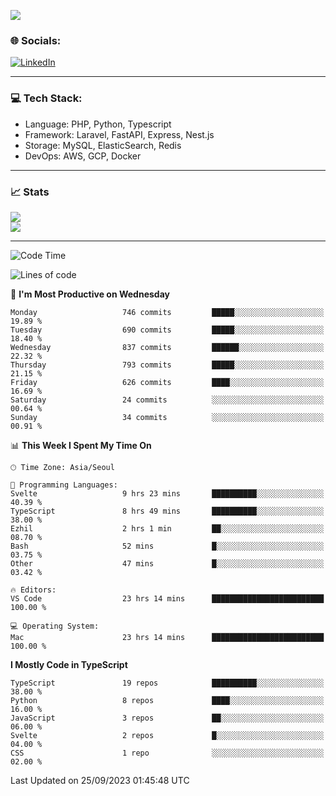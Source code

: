 <!--[![](https://visitcount.itsvg.in/api?id=jin-wk&icon=7&color=12)](https://visitcount.itsvg.in)-->
<!--[![Hits](https://hits.seeyoufarm.com/api/count/incr/badge.svg?url=https%3A%2F%2Fgithub.com%2Fjin-wk&count_bg=%235F625C&title_bg=%23555555&icon=github.svg&icon_color=%23E7E7E7&title=Hits&edge_flat=false)](https://hits.seeyoufarm.com)-->
![](https://komarev.com/ghpvc/?username=jin-wk&color=lightgrey&style=for-the-badge)

### 🌐 Socials:
[![LinkedIn](https://img.shields.io/badge/LinkedIn-%230077B5.svg?logo=linkedin&logoColor=white)](https://linkedin.com/in/jinwook-lee-242625241) 

---

### 💻 Tech Stack:
  - Language: PHP, Python, Typescript
  - Framework: Laravel, FastAPI, Express, Nest.js
  - Storage: MySQL, ElasticSearch, Redis
  - DevOps: AWS, GCP, Docker

---

### 📈 Stats
![](https://github-readme-stats.vercel.app/api?username=jin-wk&theme=dark&hide_border=true&include_all_commits=true&count_private=true)<br/>
![](https://github-readme-streak-stats.herokuapp.com/?user=jin-wk&theme=dark&hide_border=true)<br/>

---

<!--START_SECTION:waka-->
![Code Time](http://img.shields.io/badge/Code%20Time-772%20hrs%2020%20mins-blue)

![Lines of code](https://img.shields.io/badge/From%20Hello%20World%20I%27ve%20Written-1.0%20million%20lines%20of%20code-blue)

📅 **I'm Most Productive on Wednesday** 

```text
Monday                   746 commits         █████░░░░░░░░░░░░░░░░░░░░   19.89 % 
Tuesday                  690 commits         █████░░░░░░░░░░░░░░░░░░░░   18.40 % 
Wednesday                837 commits         ██████░░░░░░░░░░░░░░░░░░░   22.32 % 
Thursday                 793 commits         █████░░░░░░░░░░░░░░░░░░░░   21.15 % 
Friday                   626 commits         ████░░░░░░░░░░░░░░░░░░░░░   16.69 % 
Saturday                 24 commits          ░░░░░░░░░░░░░░░░░░░░░░░░░   00.64 % 
Sunday                   34 commits          ░░░░░░░░░░░░░░░░░░░░░░░░░   00.91 % 
```


📊 **This Week I Spent My Time On** 

```text
🕑︎ Time Zone: Asia/Seoul

💬 Programming Languages: 
Svelte                   9 hrs 23 mins       ██████████░░░░░░░░░░░░░░░   40.39 % 
TypeScript               8 hrs 49 mins       ██████████░░░░░░░░░░░░░░░   38.00 % 
Ezhil                    2 hrs 1 min         ██░░░░░░░░░░░░░░░░░░░░░░░   08.70 % 
Bash                     52 mins             █░░░░░░░░░░░░░░░░░░░░░░░░   03.75 % 
Other                    47 mins             █░░░░░░░░░░░░░░░░░░░░░░░░   03.42 % 

🔥 Editors: 
VS Code                  23 hrs 14 mins      █████████████████████████   100.00 % 

💻 Operating System: 
Mac                      23 hrs 14 mins      █████████████████████████   100.00 % 
```

**I Mostly Code in TypeScript** 

```text
TypeScript               19 repos            ██████████░░░░░░░░░░░░░░░   38.00 % 
Python                   8 repos             ████░░░░░░░░░░░░░░░░░░░░░   16.00 % 
JavaScript               3 repos             ██░░░░░░░░░░░░░░░░░░░░░░░   06.00 % 
Svelte                   2 repos             █░░░░░░░░░░░░░░░░░░░░░░░░   04.00 % 
CSS                      1 repo              ░░░░░░░░░░░░░░░░░░░░░░░░░   02.00 % 
```




 Last Updated on 25/09/2023 01:45:48 UTC
<!--END_SECTION:waka-->

